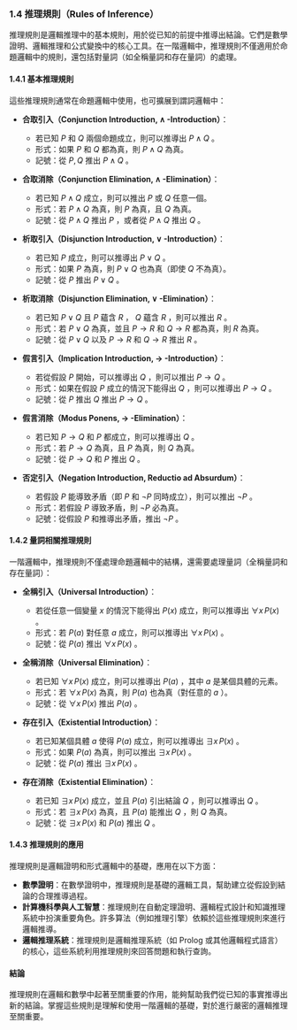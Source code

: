 ### 1.4 推理規則（Rules of Inference）

推理規則是邏輯推理中的基本規則，用於從已知的前提中推導出結論。它們是數學證明、邏輯推理和公式變換中的核心工具。在一階邏輯中，推理規則不僅適用於命題邏輯中的規則，還包括對量詞（如全稱量詞和存在量詞）的處理。

#### 1.4.1 基本推理規則

這些推理規則通常在命題邏輯中使用，也可擴展到謂詞邏輯中：

- **合取引入（Conjunction Introduction,  $`\land`$ -Introduction）**：
  - 若已知  $`P`$  和  $`Q`$  兩個命題成立，則可以推導出  $`P \land Q`$ 。
  - 形式：如果  $`P`$  和  $`Q`$  都為真，則  $`P \land Q`$  為真。
  - 記號：從  $`P, Q`$  推出  $`P \land Q`$ 。

- **合取消除（Conjunction Elimination,  $`\land`$ -Elimination）**：
  - 若已知  $`P \land Q`$  成立，則可以推出  $`P`$  或  $`Q`$  任意一個。
  - 形式：若  $`P \land Q`$  為真，則  $`P`$  為真，且  $`Q`$  為真。
  - 記號：從  $`P \land Q`$  推出  $`P`$ ，或者從  $`P \land Q`$  推出  $`Q`$ 。

- **析取引入（Disjunction Introduction,  $`\lor`$ -Introduction）**：
  - 若已知  $`P`$  成立，則可以推導出  $`P \lor Q`$ 。
  - 形式：如果  $`P`$  為真，則  $`P \lor Q`$  也為真（即使  $`Q`$  不為真）。
  - 記號：從  $`P`$  推出  $`P \lor Q`$ 。

- **析取消除（Disjunction Elimination,  $`\lor`$ -Elimination）**：
  - 若已知  $`P \lor Q`$  且  $`P`$  蘊含  $`R`$ ， $`Q`$  蘊含  $`R`$ ，則可以推出  $`R`$ 。
  - 形式：若  $`P \lor Q`$  為真，並且  $`P \to R`$  和  $`Q \to R`$  都為真，則  $`R`$  為真。
  - 記號：從  $`P \lor Q`$  以及  $`P \to R`$  和  $`Q \to R`$  推出  $`R`$ 。

- **假言引入（Implication Introduction,  $`\to`$ -Introduction）**：
  - 若從假設  $`P`$  開始，可以推導出  $`Q`$ ，則可以推出  $`P \to Q`$ 。
  - 形式：如果在假設  $`P`$  成立的情況下能得出  $`Q`$ ，則可以推導出  $`P \to Q`$ 。
  - 記號：從  $`P`$  推出  $`Q`$  推出  $`P \to Q`$ 。

- **假言消除（Modus Ponens,  $`\to`$ -Elimination）**：
  - 若已知  $`P \to Q`$  和  $`P`$  都成立，則可以推導出  $`Q`$ 。
  - 形式：若  $`P \to Q`$  為真，且  $`P`$  為真，則  $`Q`$  為真。
  - 記號：從  $`P \to Q`$  和  $`P`$  推出  $`Q`$ 。

- **否定引入（Negation Introduction, Reductio ad Absurdum）**：
  - 若假設  $`P`$  能導致矛盾（即  $`P`$  和  $`\neg P`$  同時成立），則可以推出  $`\neg P`$ 。
  - 形式：若假設  $`P`$  導致矛盾，則  $`\neg P`$  必為真。
  - 記號：從假設  $`P`$  和推導出矛盾，推出  $`\neg P`$ 。

#### 1.4.2 量詞相關推理規則

一階邏輯中，推理規則不僅處理命題邏輯中的結構，還需要處理量詞（全稱量詞和存在量詞）：

- **全稱引入（Universal Introduction）**：
  - 若從任意一個變量  $`x`$  的情況下能得出  $`P(x)`$  成立，則可以推導出  $`\forall x \, P(x)`$ 。
  - 形式：若  $`P(a)`$  對任意  $`a`$  成立，則可以推導出  $`\forall x \, P(x)`$ 。
  - 記號：從  $`P(a)`$  推出  $`\forall x \, P(x)`$ 。

- **全稱消除（Universal Elimination）**：
  - 若已知  $`\forall x \, P(x)`$  成立，則可以推導出  $`P(a)`$ ，其中  $`a`$  是某個具體的元素。
  - 形式：若  $`\forall x \, P(x)`$  為真，則  $`P(a)`$  也為真（對任意的  $`a`$ ）。
  - 記號：從  $`\forall x \, P(x)`$  推出  $`P(a)`$ 。

- **存在引入（Existential Introduction）**：
  - 若已知某個具體  $`a`$  使得  $`P(a)`$  成立，則可以推導出  $`\exists x \, P(x)`$ 。
  - 形式：如果  $`P(a)`$  為真，則可以推出  $`\exists x \, P(x)`$ 。
  - 記號：從  $`P(a)`$  推出  $`\exists x \, P(x)`$ 。

- **存在消除（Existential Elimination）**：
  - 若已知  $`\exists x \, P(x)`$  成立，並且  $`P(a)`$  引出結論  $`Q`$ ，則可以推導出  $`Q`$ 。
  - 形式：若  $`\exists x \, P(x)`$  為真，且  $`P(a)`$  能推出  $`Q`$ ，則  $`Q`$  為真。
  - 記號：從  $`\exists x \, P(x)`$  和  $`P(a)`$  推出  $`Q`$ 。

#### 1.4.3 推理規則的應用

推理規則是邏輯證明和形式邏輯中的基礎，應用在以下方面：

- **數學證明**：在數學證明中，推理規則是基礎的邏輯工具，幫助建立從假設到結論的合理推導過程。
- **計算機科學與人工智慧**：推理規則在自動定理證明、邏輯程式設計和知識推理系統中扮演重要角色。許多算法（例如推理引擎）依賴於這些推理規則來進行邏輯推導。
- **邏輯推理系統**：推理規則是邏輯推理系統（如 Prolog 或其他邏輯程式語言）的核心，這些系統利用推理規則來回答問題和執行查詢。

#### 結論

推理規則在邏輯和數學中起著至關重要的作用，能夠幫助我們從已知的事實推導出新的結論。掌握這些規則是理解和使用一階邏輯的基礎，對於進行嚴密的邏輯推理至關重要。